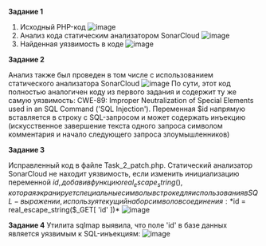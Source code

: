 **Задание 1**
1. Исходный PHP-код
   ![image](https://github.com/larichevams/RBPO_Sem7_Practice4/assets/71451332/f915ca6a-694d-44d4-8caa-78fc513f2a49)
2. Анализ кода статическим анализатором SonarCloud
   ![image](https://github.com/larichevams/RBPO_Sem7_Practice4/assets/71451332/523980f1-386c-4be0-84c3-95165212586e)
3. Найденная уязвимость в коде
   ![image](https://github.com/larichevams/RBPO_Sem7_Practice4/assets/71451332/6074e8b8-d4d8-4daf-a73e-bacad61228b6)

**Задание 2**

Анализ также был проведен в том числе с использованием статического анализатора SonarCloud
![image](https://github.com/larichevams/RBPO_Sem7_Practice4/assets/71451332/64fc247d-da7d-449d-ac7a-48eef36a5097)
По сути, этот код полностью аналогичен коду из первого задания и содержит ту же самую уязвимость:
CWE-89: Improper Neutralization of Special Elements used in an SQL Command ('SQL Injection'). 
Переменная $id напрямую вставляется в строку с SQL-запросом и может содержать инъекцию (искусственное завершение текста одного запроса символом комментария и начало следующего запроса злоумышленников)

**Задание 3**

Исправленный код в файле Task_2_patch.php. Статический анализатор SonarCloud не находит уязвимость, если изменить инициализацию переменной $id, добавив функцию real_escape_string(), которая экранирует специальные символы в строке для использования в SQL-выражении, используя текущий набор символов соединения:
*$id = real_escape_string($_GET[ 'id' ])*
![image](https://github.com/larichevams/RBPO_Sem7_Practice4/assets/71451332/136ae444-0402-42f6-83c0-99834000201f)

**Задание 4**
Утилита sqlmap выявила, что поле 'id' в базе данных является уязвимым к SQL-инъекциям:
![image](https://github.com/larichevams/RBPO_Sem7_Practice4/assets/71451332/f2367da0-a8d0-4c98-8d02-850b976d9d30)

